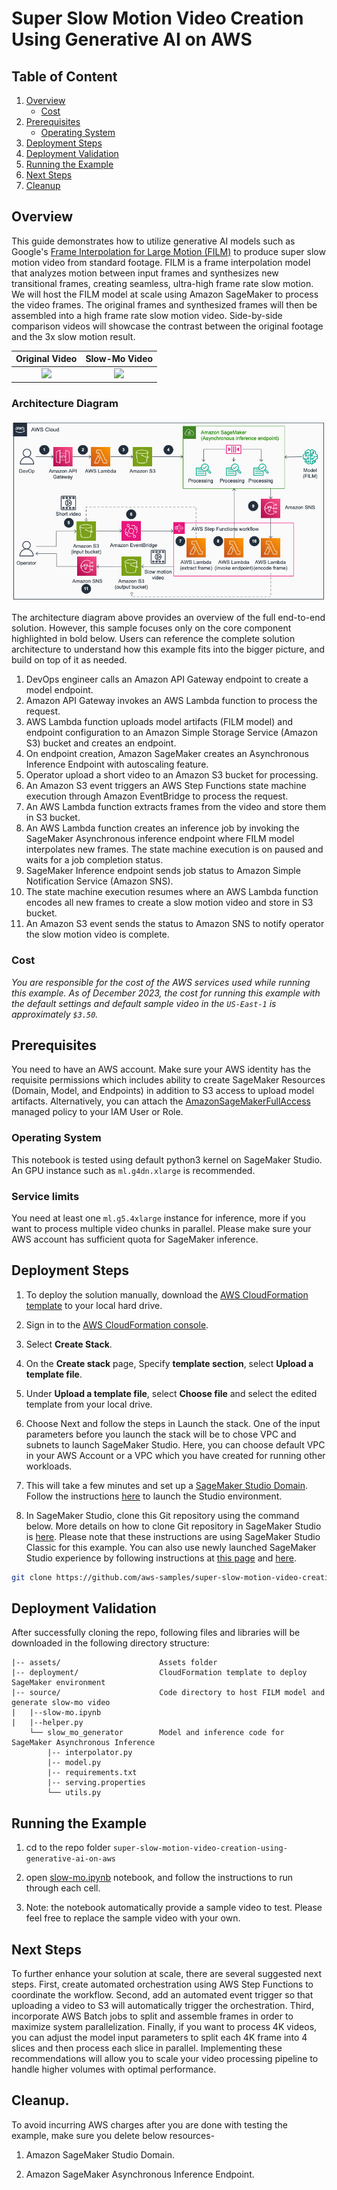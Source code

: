# Super Slow Motion Video Creation Using Generative AI on AWS 

## Table of Content

1. [Overview](#overview)
    - [Cost](#cost)
2. [Prerequisites](#prerequisites)
    - [Operating System](#operating-system)
3. [Deployment Steps](#deployment-steps)
4. [Deployment Validation](#deployment-validation)
5. [Running the Example](#running-the-example)
6. [Next Steps](#next-steps)
7. [Cleanup](#cleanup)

## Overview

This guide demonstrates how to utilize generative AI models such as Google's [Frame Interpolation for Large Motion (FILM)](https://github.com/google-research/frame-interpolation) to produce super slow motion video from standard footage. FILM is a frame interpolation model that analyzes motion between input frames and synthesizes new transitional frames, creating seamless, ultra-high frame rate slow motion. We will host the FILM model at scale using Amazon SageMaker to process the video frames. The original frames and synthesized frames will then be assembled into a high frame rate slow motion video. Side-by-side comparison videos will showcase the contrast between the original footage and the 3x slow motion result.

Original Video          |  Slow-Mo Video
:-------------------------:|:-------------------------:
![](assets/original.gif)  |  ![](assets/slow-mo.gif)

### Architecture Diagram
![](assets/architecture-diagram.png)

The architecture diagram above provides an overview of the full end-to-end solution. However, this sample focuses only on the core component highlighted in bold below. Users can reference the complete solution architecture to understand how this example fits into the bigger picture, and build on top of it as needed.

1. DevOps engineer calls an Amazon API Gateway endpoint to create a model endpoint.
2. Amazon API Gateway invokes an AWS Lambda function to process the request.
3. AWS Lambda function uploads model artifacts (FILM model) and endpoint configuration to an Amazon Simple Storage Service (Amazon S3) bucket and creates an endpoint.
4. On endpoint creation, Amazon SageMaker creates an Asynchronous Inference Endpoint with autoscaling feature.
5. Operator upload a short video to an Amazon S3 bucket for processing.
6. An Amazon S3 event triggers an AWS Step Functions state machine execution through Amazon EventBridge to process the request.
7. An AWS Lambda function extracts frames from the video and store them in S3 bucket.
8. An AWS Lambda function creates an inference job by invoking the SageMaker Asynchronous inference endpoint where FILM model interpolates new frames. The state machine execution is on paused and waits for a job completion status.
9. SageMaker Inference endpoint sends job status to Amazon Simple Notification Service (Amazon SNS).
10. The state machine execution resumes where an AWS Lambda function encodes all new frames to create a slow motion video and store in S3 bucket.
11. An Amazon S3 event sends the status to Amazon SNS to notify operator the slow motion video is complete.


### Cost
_You are responsible for the cost of the AWS services used while running this example. As of December 2023, the cost for running this example with the default settings and default sample video in the `US-East-1` is approximately `$3.50`._

## Prerequisites
You need to have an AWS account. Make sure your AWS identity has the requisite permissions which includes ability to create SageMaker Resources (Domain, Model, and Endpoints) in addition to S3 access to upload model artifacts. Alternatively, you can attach the [AmazonSageMakerFullAccess](https://docs.aws.amazon.com/sagemaker/latest/dg/security-iam-awsmanpol.html#security-iam-awsmanpol-AmazonSageMakerFullAccess) managed policy to your IAM User or Role.

### Operating System

This notebook is tested using default python3 kernel on SageMaker Studio. An GPU instance such as `ml.g4dn.xlarge` is recommended.

### Service limits

You need at least one `ml.g5.4xlarge` instance for inference, more if you want to process multiple video chunks in parallel. Please make sure your AWS account has sufficient quota for SageMaker inference.

## Deployment Steps

1. To deploy the solution manually, download the [AWS CloudFormation template](deployment/cfn_template.yaml) to your local hard drive.

2. Sign in to the [AWS CloudFormation console](https://console.aws.amazon.com/cloudformation/home).

3. Select **Create Stack**.

4. On the **Create stack** page, Specify **template section**, select **Upload a template file**.

5. Under **Upload a template file**, select **Choose file** and select the edited template from your local drive.

6. Choose Next and follow the steps in Launch the stack. One of the input parameters before you launch the stack will be to chose VPC and subnets to launch SageMaker Studio. Here, you can choose default VPC in your AWS Account or a VPC which you have created for running other workloads.
  
7. This will take a few minutes and set up a [SageMaker Studio Domain](https://docs.aws.amazon.com/sagemaker/latest/dg/sm-domain.html). Follow the instructions [here](https://docs.aws.amazon.com/sagemaker/latest/dg/studio-launch.html) to launch the Studio environment. 

8. In SageMaker Studio, clone this Git repository using the command below. More details on how to clone Git repository in SageMaker Studio is [here](https://docs.aws.amazon.com/sagemaker/latest/dg/studio-tasks-git.html). Please note that these instructions are using SageMaker Studio Classic for this example. You can also use newly launched SageMaker Studio experience by following instructions at [this page](https://docs.aws.amazon.com/sagemaker/latest/dg/studio-updated.html) and [here](https://docs.aws.amazon.com/sagemaker/latest/dg/studio-updated-jl-user-guide.html).

```bash
git clone https://github.com/aws-samples/super-slow-motion-video-creation-using-generative-ai-on-aws.git
```
 

## Deployment Validation

After successfully cloning the repo, following files and libraries will be downloaded in the following directory structure:

```
|-- assets/                      Assets folder
|-- deployment/                  CloudFormation template to deploy SageMaker environment
|-- source/                      Code directory to host FILM model and generate slow-mo video
|   |--slow-mo.ipynb
|   |--helper.py
    └── slow_mo_generator        Model and inference code for SageMaker Asynchronous Inference
        |-- interpolator.py
        |-- model.py
        |-- requirements.txt
        |-- serving.properties
        └── utils.py
```

## Running the Example

1. cd to the repo folder ```super-slow-motion-video-creation-using-generative-ai-on-aws```

2. open [slow-mo.ipynb](source/slow-mo.ipynb) notebook, and follow the instructions to run through each cell. 

3. Note: the notebook automatically provide a sample video to test. Please feel free to replace the sample video with your own.

## Next Steps
To further enhance your solution at scale, there are several suggested next steps. First, create automated orchestration using AWS Step Functions to coordinate the workflow. Second, add an automated event trigger so that uploading a video to S3 will automatically trigger the orchestration. Third, incorporate AWS Batch jobs to split and assemble frames in order to maximize system parallelization. Finally, if you want to process 4K videos, you can adjust the model input parameters to split each 4K frame into 4 slices and then process each slice in parallel. Implementing these recommendations will allow you to scale your video processing pipeline to handle higher volumes with optimal performance. 
## Cleanup.
To avoid incurring AWS charges after you are done with testing the example, make sure you delete below resources-

1.	Amazon SageMaker Studio Domain. 

2. 	Amazon SageMaker Asynchronous Inference Endpoint.
